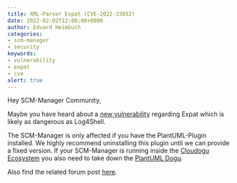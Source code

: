 ```yaml
---
title: XML-Parser Expat (CVE-2022-23852)
date: 2022-02-02T12:00:00+0000
author: Eduard Heimbuch
categories:
- scm-manager
- security
keywords:
- vulnerability
- expat
- cve
alert: true
---
```


Hey SCM-Manager Community,

Maybe you have heard about a [new vulnerability](https://nvd.nist.gov/vuln/detail/CVE-2022-23852) regarding Expat which is likely as dangerous as Log4Shell.

The SCM-Manager is only affected if you have the PlantUML-Plugin installed. We highly recommend uninstalling this plugin until we can provide a fixed version.
If your SCM-Manager is running inside the [Cloudogu Ecosystem](https://cloudogu.com/en/ecosystem/download/) you also need to take down the [PlantUML Dogu](https://github.com/cloudogu/plantuml).

Also find the related forum post [here](https://community.cloudogu.com/t/security-vulnerability-plantuml-plugin-xml-parser-expat-cve-2022-23852/502).
